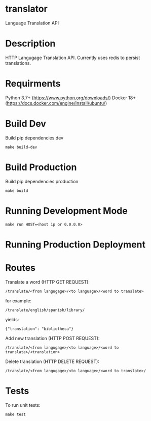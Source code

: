 # translator
Language Translation API

# Description
HTTP Langugage Translation API.  Currently uses redis to persist translations.

# Requirments

Python 3.7+ (https://www.python.org/downloads/)
Docker 18+ (https://docs.docker.com/engine/install/ubuntu/)

# Build Dev

Build pip dependencies dev

```
make build-dev
```

# Build Production

Build pip dependencies production

```
make build
```

# Running Development Mode

```
make run HOST=<host ip or 0.0.0.0>
```

# Running Production Deployment

<Todo>

# Routes

Translate a word (HTTP GET REQUEST):

```
/translate/<from langugage>/<to language>/<word to translate>
```

for example:
```
/translate/english/spanish/library/
```

yields:
```
{"translation": "bibliotheca"}
```

Add new translation (HTTP POST REQUEST):
```
/translate/<from langugage>/<to language>/<word to translate>/<translation>

```

Delete translation (HTTP DELETE REQUEST):
```
/translate/<from langugage>/<to language>/<word to translate>/

```

# Tests

To run unit tests:

```
make test
```
